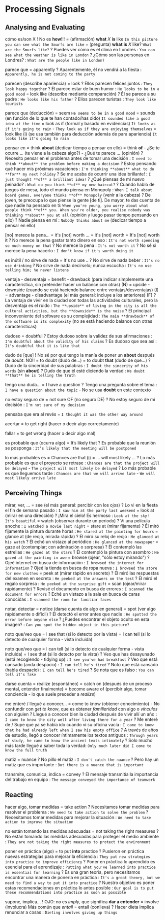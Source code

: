 # Processing Signals

## Analysing and Evaluating

cómo es/son X
    ! No es **how**!!!
    = (afirmación) **what** _X_ **is** like `In this picture you can see what the Smurfs are like`
    = (pregunta) **what is** _X_ like? `What are the Smurfs like?`
    ? Puedes ver cómo es el clima en Londres : `You can see what the weather is like in London`
    ? ¿Cómo son las personas en Londres? : `What are the people like in London?`

parece que = apparently
    ? Aparentemente, él no vendrá a la fiesta : `Apparently, he is not coming to the party`

parecen (describe apariencia)
    = look
    ? Ellos parecen felices juntos : `They look happy together`
    ? Él parece estar de buen humor : `He looks to be in a good mood`
    = look like (describe mediante comparación)
    ? Él se parece a su padre : `He looks like his father`
    ? Ellos parecen turistas : `They look like tourists`

parece que (deducción)
    = seem `He seems to be in a good mood`
    = sounds (en función de lo que te han contado/has oido) `It sounded like a good idea at the time`
    = look as if (formal y basado en evidencias) `It looks as if it's going to rain` - `They look as if they are enjoying themselves`
    = look like (i) (se usa también para deducción además de para apariencia) `It looks like it's going to rain`

pensar en
    = think **about** (dedicar tiempo a pensar en ello)
    = think **of**
        - ¿Se te ocurre ... (te viene a la cabeza algo?)
        - ¿Qué te parece ... (opinión)
    ? Necesito pensar en el problema antes de tomar una decisión : `I need to think **about** the problem before making a decision`
    ? Estoy pensando qué hacer mis próximas vacaciones : `I'm thinking **about** what to do **for** my next holiday`
    ? Se me acaba de ocurrir una idea brillante! : `I just thought **of** a brilliant idea!`
    ? ¿Qué piensas de mi nuevo peinado? : `What do you think **of** my new haircut?`
    ? Cuando hablo de juegos de mesa, todo el mundo piensa en Monopoly : `When I talk about board games, everyone thinks **of** Monopoly` (venir a la cabeza)
    ? De joven, te preocupa lo que piense la gente [de ti]. De mayor, te das cuenta de que nadie ha pensado en ti: `When you're young, you worry about what people think **of** you. When you're older, you realise nobody was thinking **about** you at all` (opinión y luego pasar tiempo pensando en ello)
    ? Nadie piensa en mí : `Nobody thinks about me` (dedicar tiempo a pensar en ello)

[no] merece la pena...
    = it's [not] worth <ing>...
    = it's [not] worth <thing>
    = It's [not] worth it
    ? No merece la pena gastar tanto dinero en eso : `It's not worth spending so much money on that`
    ? No merece la pena : `It's not worth it`
    ? No sé si merece la pena hacerlo : `I don't know if it's worth doing it`

es inútil / no sirve de nada
    = It's no use <ing>..
    ? No sirve de nada beber : `It's no use drinking`
    ? No sirve de nada decírselo; nunca escucha : `It's no use telling him; he never listens`

ventaja - desventaja
    = benefit - drawback (para indicar simplemente una característica, sin pretender hacer un balance con otras) (N)
    = upside - downside (cuando se está haciendo balance entre ventajas/desventajas) (I)
    = advantage - disadvantage (el más general: incluye a los anteriores) (F)
    ? La ventaja de vivir en la ciudad son todas las actividades culturales, pero la desventaja es el ruido : `The **upside** of living in the city is all the cultural activities, but the **downside** is the noise`
    ? El principal inconveniente del software es su complejidad : `The main **drawback** of the software is its complexity` (no se está haciendo balance con otras características)

dudoso = doubtful
    ? Estoy dudoso sobre la validez de sus afirmaciones : `I'm doubtful about the validity of his claims`
    ? Es dudoso que sea así : `It's doubtful that it is like that`

dudo de [que]
    ! No sé por qué tengo la manía de poner un **about** después de _doubt_. NO!!
    = to doubt <algo> (dudo de...)
    = to doubt **that** (dudo de que...)
    ? Dudo de la sinceridad de sus palabras : `I doubt the sincerity of his words` (sin **about**)
    ? Dudo de que él esté diciendo la verdad : `We doubt **that** he is telling the truth`

tengo una duda...
    = I have a question
    ? Tengo una pregunta sobre el tema : `I have a question about the topic`
        - No se usa **doubt** en este contexto

no estoy seguro de <algo>
    = not sure OF (no seguro DE)
    ? No estoy seguro de mi decisión : `I'm not sure of my decision`

pensaba que era al revés
    = `I thought it was the other way around`

acertar
    = to get right (hacer o decir algo correctamente)

fallar
    = to get wrong (hacer o decir algo mal)

es probable que (ocurra algo) = It’s likely that
    ? Es probable que la reunión se posponga : `It’s likely that the meeting will be postponed`

lo más probables es
    = Chances are that (i)
    = ... will most likely ...
    ? Lo más probable es que el proyecto se retrase : `Chances are that the project will be delayed` - `The project will most likely be delayed`
    ? Lo más probable es que lleguemos tarde : `Chances are that we will arrive late` - `We will most likely arrive late`


## Perceiving Things

mirar, ver, ...
    = see (el más general: percibir con los ojos)
    ? Lo vi en la fiesta el fin de semana pasado : `I saw him at the party last weekend`
    = look at (mirar en una dirección)
    ? ¡Mira el cielo! Es hermoso : `Look at the sky! It's beautiful`
    = watch (observar durante un periodo)
    ? Vi una película anoche : `I watched a movie last night`
    = stare at (mirar fijamente)
    ? Él miró fijamente la pintura durante horas : `He stared at the painting for hours`
    = glance at (de reojo, mirada rápida)
    ? Él miró su reloj de reojo : `He glanced at his watch`
    ? Él echó un vistazo al periódico : `He glanced at the newspaper`
    = gaze at (contemplar; con admiración o sorpresa)
    ? Él contempló las estrellas : `He gazed at the stars`
    ? Él contempló la pintura con asombro : `He gazed at the painting in awe`
    = browse (ojear, "sólo estoy mirando")
    ? Ojeé internet en busca de información : `I browsed the internet for information`
    ? Ojeé la tienda en busca de ropa nueva : `I browsed the store for new clothes`
    = peek at (mirar rápido en secreto)
    ? Él miró las respuestas del examen en secreto : `He peeked at the answers on the test`
    ? Él miró el regalo sorpresa : `He peeked at the surprise gift`
    = scan (ojear/mirar rápidamente)
    ? Revisé el documento en busca de errores : `I scanned the document for errors`
    ? Eché un vistazo a la sala en busca de caras conocidas : `I scanned the room for familiar faces`

notar, detectar
    = notice (darse cuenta de algo en general)
    = spot (ver algo rápidamente o difícil)
    ? Él detectó el error antes que nadie : `He spotted the error before anyone else`
    ? ¿Puedes encontrar el objeto oculto en esta imagen? : `Can you spot the hidden object in this picture?`

noto que/veo que
    = I see that (si lo detecto por la vista)
    = I can tell (si lo detecto de cualquier forma - vista incluida)

noto que/veo que
    = I can tell (si lo detecto de cualquier forma - vista incluida)
    = I see that (si lo detecto por la vista)
    ? Veo que has desayunado (está recogiendo - tidying up) : `I see you've had breakfast`
    ? Veo que está cansado (anda despacio) : `I can tell he's tired`
    ? Noto que está cansado (habla despacio) : `I can tell he's tired`
    ? Se nota que es falso : `You can tell it's fake`

darse cuenta
    = realize  (espontáneo)
    = catch on (después de un proceso mental, entender finalmente)
    = become aware of (percibir algo, tomar conciencia - lo que suele preceder a _realize_)

me enteré / llegué a conocer...
    = come to know (obtener conocimiento)
        - No confundir con _get to know_, que es obtener _familiaridad_ con algo o _vínculos_ con alguien
    ? Llegué a conocer bien la ciudad después de vivir allí un año : `I came to know the city well after living there for a year`
    ? Me enteré de / Supe que ya se había ido cuando vi su oficina vacía : `I came to know that he had already left when I saw his empty office`
    ? A través de años de estudio, llegó a conocer íntimamente los textos antiguos : `Through years of study, he came to know the ancient texts intimately`
    ? Solo mucho más tarde llegué a saber toda la verdad: `Only much later did I come to know the full truth`

matiz = nuance
    ? No pillo el matiz : `I don't catch the nuance`
    ? Pero hay un matiz que es importante : `But there is a nuance that is important`

transmite, comunica, indica = convey
    ? El mensaje transmitía la importancia del trabajo en equipo : `The message conveyed the importance of teamwork`


## Reacting

hacer algo, tomar medidas
    = take action
    ? Necesitamos tomar medidas para resolver el problema : `We need to take action to solve the problem`
    ? Necesitamos tomar medidas para mejorar la situación : `We need to take action to improve the situation`

no están tomando las medidas adecuadas = not taking the right measures
    ? No están tomando las medidas adecuadas para proteger el medio ambiente : `They are not taking the right measures to protect the environment`

poner en práctica (algo)
    = to put **into** practice
    ? Pusieron en práctica nuevas estrategias para mejorar la eficiencia : `They put new strategies into practice to improve efficiency`
    ? Poner en práctica lo aprendido es esencial para el aprendizaje : `Putting what you've learned into practice is essential for learning`
    ? Es una gran teoría, pero necesitamos encontrar una manera de ponerla en práctica : `It's a great theory, but we need to find a way to put it into practice`
    ? Nuestro objetivo es poner estas recomendaciones en práctica lo antes posible : `Our goal is to put these recommendations into practice as soon as possible`

supone, implica...
    ! OJO: no es _imply_, que significa **dar a entender**
    = involve (involucra) Más común que _entail_
    = entail (conlleva)
    ? Hacer dieta implica renunciar a cosas : `Dieting involves giving up things`
